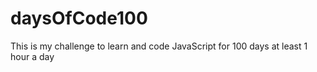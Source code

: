 # daysOfCode100
This is my challenge to learn and code JavaScript for 100 days at least 1 hour a day
